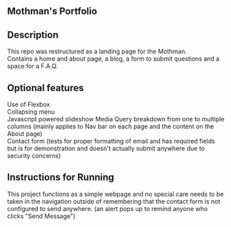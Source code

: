 ## Mothman's Portfolio

Description  
-------------------------  
This repo was restructured as a landing page for the Mothman.  
Contains a home and about page, a blog, a form to submit questions and a space for a F.A.Q.

Optional features  
-------------------------  
Use of Flexbox  
Collapsing menu  
Javascript powered slideshow
Media Query breakdown from one to multiple columns (mainly applies to Nav bar on each page and the content on the About page)  
Contact form (tests for proper formatting of email and has required fields but is for demonstration and doesn't actually submit anywhere due to security concerns)  

Instructions for Running  
--------------------------  
This project functions as a simple webpage and no special care needs to be taken in the navigation outside of remembering that the contact form is not configured to send anywhere. (an alert pops up to remind anyone who clicks "Send Message")
